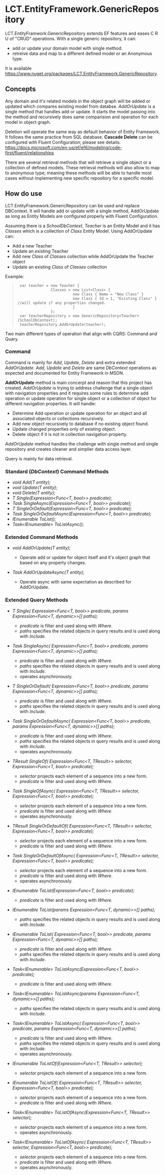 # LCT.EntityFramework.GenericRepository

LCT.EntityFramwork.GenericRepository extends EF features and eases C R U of "CRUD" operations. With a single generic repository, it can:
 
  - add or update your domain model with single method.
  - retreive data and map to a different defined model or an Anonymous type.

It is available https://www.nuget.org/packages/LCT.EntityFramework.GenericRepository.

## Concepts

Any domain and it's related models in the object graph will be added or updated which compares existing model from databse.  _AddOrUpdate_ is a single method that handles add or update.  It starts the model passing into the method and recursively does same comparision and operation for each model in object graph.

Deletion will operate the same way as default behavior of Entity Framework.
It follows the same practice from SQL database.  **Cascade Delete** can be configured with Fluent Configuration; 
please see details: https://docs.microsoft.com/en-us/ef/ef6/modeling/code-first/fluent/relationships

There are several retrieval methods that will retrieve a single object or a collection of defined models. These retrieval methods will also allow to map to anonymous type; meaning these methods will be able to handle most cases without implementing new specific repository for a specific model.

## How do use
LCT.EntityFramework.GenericRepository can be used and replace DBContext.  It will handle add or update with a single method, AddOrUpdate 
as long as Entity Models are configured properly with Fluent Configuration.

Assuming there is a _SchoolDbContext_, _Teacher_ is an Entity Model and it has _Classes_ which is a collection of _Class_ Entity Model. 
Using AddOrUpdate can:
- Add a new Teacher
- Update an existing Teacher
- Add new _Class_ of _Classes_ collection while AddOrUpdate the Teacher object
- Update an existing _Class_ of _Classes_ collection

Example:
>      var teacher = new Teacher {
>                    Classes = new List<Class> {
>                              new Class { Name = "New Class" } 
>                              new Class { Id = 1, "Existing Class" } //will update if any properties changed.
>                              }
>                    };
>      var teacherRepository = new GenericRepository<Teacher>(SchoolDbContext);
>      teacherRepository.AddOrUpdate(teacher);

Two main different types of operation that align with CQRS: Command and Quary.
### Command
Command is mainly for _Add_, _Update_, _Delete_ and extra extended _AddOrUpdate_. 
_Add_, _Update_ and _Delete_ are same _DbContext_ operations as expected and documented for Entity Framework in MSDN. 


**_AddOrUpdate_** method is main concerpt and reason that this project has created.  _AddOrUpdate_ is trying to address challenge that a single object with navigation properties and it requires some rules to determine add operation or update operation for single object or a collection of object for different navigation properties.  It will handle:
- Determine Add operation or update operation for an object and all associated objects or collections recursively.
- Add new object recursively to database if no existing object found.
- Update changed properties only of existing object.
- Delete object if it is not in collection navigation property.

_AddOrUpdate_ method handles the challenge with single method and single repository and creates cleaner and simplier data access layer.

Query is mainly for data retrieval. 

### Standard (_DbContext_) Command Methods
- _void Add(T entity);_
- _void Update(T entity);_
- _void Delete(T entity);_
- _T Single(Expression<Func<T, bool>> predicate);_
- _Task<T> SingleAsync(Expression<Func<T, bool>> predicate);_
- _T SingleOrDefault(Expression<Func<T, bool>> predicate);_
- _Task<T> SingleOrDefaultAsync(Expression<Func<T, bool>> predicate);_
- _IEnumerable<T> ToList();_
- _Task<IEnumerable<T>> ToListAsync();_

### Extended Command Methods
- _void AddOrUpdate(T entity);_
  - Operate add or update for object itself and it's object graph that based on any property changes.  

- _Task AddOrUpdateAsync(T entity);_
  - Operate async with same expectation as described for AddOrUpdate. 

### Extended Query Methods
- _T Single(
    Expression<Func<T, bool>> predicate, 
    params Expression<Func<T, dynamic>>[] paths);_
  - _predicate_ is filter and used along with _Where_.
  - _paths_ specifies the related objects in query results and is used along with _Include_.

- _Task<T> SingleAsync(
    Expression<Func<T, bool>> predicate,
    params Expression<Func<T, dynamic>>[] paths);_
  - _predicate_ is filter and used along with _Where_.
  - _paths_ specifies the related objects in query results and is used along with _Include_.
  - operates asynchronously.
 
- _T SingleOrDefault(
    Expression<Func<T, bool>> predicate,
    params Expression<Func<T, dynamic>>[] paths);_
  - _predicate_ is filter and used along with _Where_.
  - _paths_ specifies the related objects in query results and is used along with _Include_.

- _Task<T> SingleOrDefaultAsync(
    Expression<Func<T, bool>> predicate,
    params Expression<Func<T, dynamic>>[] paths);_
  - _predicate_ is filter and used along with _Where_.
  - _paths_ specifies the related objects in query results and is used along with _Include_.
  - operates asynchronously.

- _TResult SingleOf<TResult>(
    Expression<Func<T, TResult>> selector,
    Expression<Func<T, bool>> predicate);_
  - _selector_ projects each element of a sequence into a new form.
  - _predicate_ is filter and used along with _Where_.

- _Task<TResult> SingleOfAsync<TResult>(
    Expression<Func<T, TResult>> selector,
    Expression<Func<T, bool>> predicate);_
  - _selector_ projects each element of a sequence into a new form.
  - _predicate_ is filter and used along with _Where_.
  - operates asynchronously.

- _TResult SingleOrDefaultOf<TResult>(
    Expression<Func<T, TResult>> selector,
    Expression<Func<T, bool>> predicate);_
  - _selector_ projects each element of a sequence into a new form.
  - _predicate_ is filter and used along with _Where_.


- _Task<TResult> SingleOrDefaultOfAsync<TResult>(
    Expression<Func<T, TResult>> selector,
    Expression<Func<T, bool>> predicate);_
  - _selector_ projects each element of a sequence into a new form.
  - _predicate_ is filter and used along with _Where_.
  - operates asynchronously.

- _IEnumerable<T> ToList(Expression<Func<T, bool>> predicate);_
  - _predicate_ is filter and used along with _Where_.

- _IEnumerable<T> ToList(params Expression<Func<T, dynamic>>[] paths);_
  - _paths_ specifies the related objects in query results and is used along with _Include_.

- _IEnumerable<T> ToList(
    Expression<Func<T, bool>> predicate,
    params Expression<Func<T, dynamic>>[] paths);_
  - _predicate_ is filter and used along with _Where_.
  - _paths_ specifies the related objects in query results and is used along with _Include_.
  
- _Task<IEnumerable<T>> ToListAsync(Expression<Func<T, bool>> predicate);_
  - _predicate_ is filter and used along with _Where_.

- _Task<IEnumerable<T>> ToListAsync(params Expression<Func<T, dynamic>>[] paths);_
  - _paths_ specifies the related objects in query results and is used along with _Include_.
  
- _Task<IEnumerable<T>> ToListAsync(
    Expression<Func<T, bool>> predicate,
    params Expression<Func<T, dynamic>>[] paths);_
  - _predicate_ is filter and used along with _Where_.
  - _paths_ specifies the related objects in query results and is used along with _Include_.
  - operates asynchronously.

- _IEnumerable<TResult> ToListOf<TResult>(Expression<Func<T, TResult>> selector);_
  - _selector_ projects each element of a sequence into a new form.
  
- _IEnumerable<TResult> ToListOf<TResult>(
    Expression<Func<T, TResult>> selector,
    Expression<Func<T, bool>> predicate);_
  - _selector_ projects each element of a sequence into a new form.
  - _predicate_ is filter and used along with _Where_.

- _Task<IEnumerable<TResult>> ToListOfAsync<TResult>(Expression<Func<T, TResult>> selector);_
  - _selector_ projects each element of a sequence into a new form.
  - operates asynchronously.

- _Task<IEnumerable<TResult>> ToListOfAsync<TResult>(
    Expression<Func<T, TResult>> selector,
    Expression<Func<T, bool>> predicate);_
  - _selector_ projects each element of a sequence into a new form.
  - _predicate_ is filter and used along with _Where_.
  - operates asynchronously.
